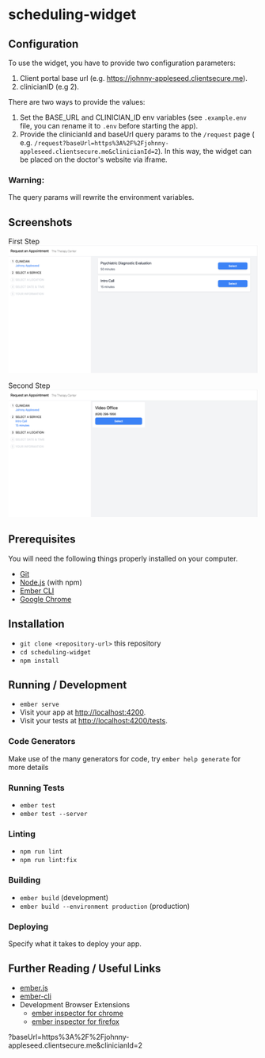 # scheduling-widget

## Configuration

To use the widget, you have to provide two configuration parameters:

1. Client portal base url (e.g. https://johnny-appleseed.clientsecure.me).
2. clinicianID (e.g 2).

There are two ways to provide the values:

1. Set the BASE_URL and CLINICIAN_ID env variables (see `.example.env` file, you can rename it to `.env` before starting
   the app).
2. Provide the clinicianId and baseUrl query params to the `/request` page (
   e.g. `/request?baseUrl=https%3A%2F%2Fjohnny-appleseed.clientsecure.me&clinicianId=2`). In this way, the widget can be
   placed on the doctor's website via iframe.

### Warning:

The query params will rewrite the environment variables.

## Screenshots

First Step
![First Step](screenshots/services.png)

Second Step
![Second Step](screenshots/locations.png)

## Prerequisites

You will need the following things properly installed on your computer.

- [Git](https://git-scm.com/)
- [Node.js](https://nodejs.org/) (with npm)
- [Ember CLI](https://ember-cli.com/)
- [Google Chrome](https://google.com/chrome/)

## Installation

- `git clone <repository-url>` this repository
- `cd scheduling-widget`
- `npm install`

## Running / Development

- `ember serve`
- Visit your app at [http://localhost:4200](http://localhost:4200).
- Visit your tests at [http://localhost:4200/tests](http://localhost:4200/tests).

### Code Generators

Make use of the many generators for code, try `ember help generate` for more details

### Running Tests

- `ember test`
- `ember test --server`

### Linting

- `npm run lint`
- `npm run lint:fix`

### Building

- `ember build` (development)
- `ember build --environment production` (production)

### Deploying

Specify what it takes to deploy your app.

## Further Reading / Useful Links

- [ember.js](https://emberjs.com/)
- [ember-cli](https://ember-cli.com/)
- Development Browser Extensions
  - [ember inspector for chrome](https://chrome.google.com/webstore/detail/ember-inspector/bmdblncegkenkacieihfhpjfppoconhi)
  - [ember inspector for firefox](https://addons.mozilla.org/en-US/firefox/addon/ember-inspector/)

?baseUrl=https%3A%2F%2Fjohnny-appleseed.clientsecure.me&clinicianId=2
